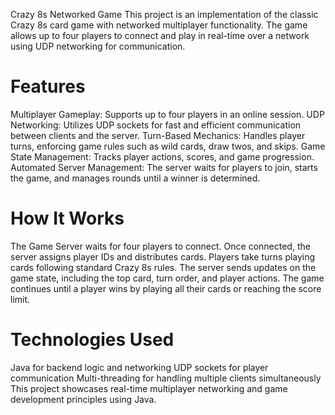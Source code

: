 Crazy 8s Networked Game
This project is an implementation of the classic Crazy 8s card game with networked multiplayer functionality. The game allows up to four players to connect and play in real-time over a network using UDP networking for communication.

# Features
Multiplayer Gameplay: Supports up to four players in an online session.
UDP Networking: Utilizes UDP sockets for fast and efficient communication between clients and the server.
Turn-Based Mechanics: Handles player turns, enforcing game rules such as wild cards, draw twos, and skips.
Game State Management: Tracks player actions, scores, and game progression.
Automated Server Management: The server waits for players to join, starts the game, and manages rounds until a winner is determined.
# How It Works
The Game Server waits for four players to connect.
Once connected, the server assigns player IDs and distributes cards.
Players take turns playing cards following standard Crazy 8s rules.
The server sends updates on the game state, including the top card, turn order, and player actions.
The game continues until a player wins by playing all their cards or reaching the score limit.
# Technologies Used
Java for backend logic and networking
UDP sockets for player communication
Multi-threading for handling multiple clients simultaneously
This project showcases real-time multiplayer networking and game development principles using Java.
